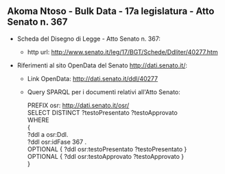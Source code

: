 ## Akoma Ntoso - Bulk Data - 17a legislatura - Atto Senato n. 367 ##

* Scheda del Disegno di Legge - Atto Senato n. 367:
	* http url: http://www.senato.it/leg/17/BGT/Schede/Ddliter/40277.htm

* Riferimenti al sito OpenData del Senato http://dati.senato.it/:
	* Link OpenData: http://dati.senato.it/ddl/40277
	* Query SPARQL per i documenti relativi all'Atto Senato:

        PREFIX osr: <http://dati.senato.it/osr/>  
		SELECT DISTINCT ?testoPresentato ?testoApprovato  
		WHERE  
		{  
		    ?ddl a osr:Ddl.  
		    ?ddl osr:idFase 367 .  
		    OPTIONAL { ?ddl osr:testoPresentato ?testoPresentato }  
		    OPTIONAL { ?ddl osr:testoApprovato ?testoApprovato }  
		}
		
